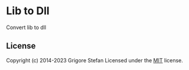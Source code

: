 # Lib to Dll

Convert lib to dll

## License

Copyright (c) 2014-2023 Grigore Stefan
Licensed under the [MIT](LICENSE) license.
